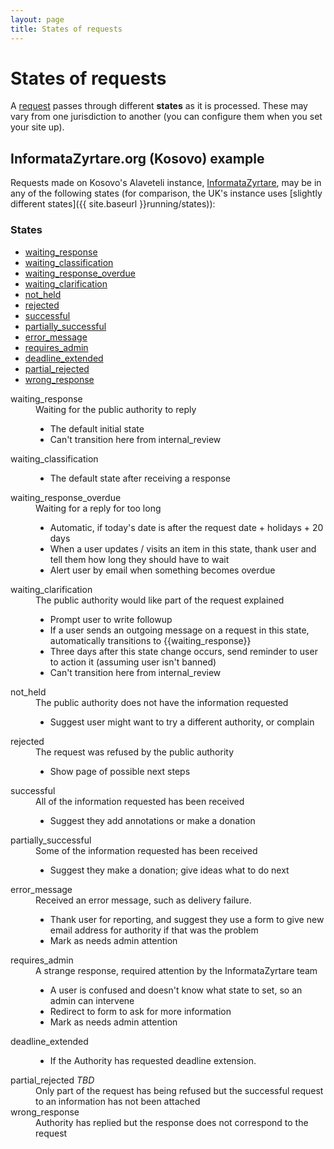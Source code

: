 ```yaml
---
layout: page
title: States of requests
---
```


# States of requests

<p class="lead">
  A <a href="{{site.baseurl}}glossary/#request">request</a> passes through different <strong>states</strong> as it is processed. These may vary from one jurisdiction to another (you can configure them when you set your site up). <!-- TODO: specifiying states -->  
</p>


## InformataZyrtare.org (Kosovo) example

Requests made on Kosovo's Alaveteli instance, [InformataZyrtare](http://informatazyrtare.org), may be in any of the following states
(for comparison, the UK's instance uses 
[slightly different states]({{ site.baseurl }}running/states)):

### States

<ul class="definitions">
  <li><a href="#waiting_response">waiting_response</a></li>
  <li><a href="#waiting_classification">waiting_classification</a></li>
  <li><a href="#waiting_response_overdue">waiting_response_overdue</a></li>
  <li><a href="#waiting_clarification">waiting_clarification</a></li>
  <li><a href="#not_held">not_held</a></li>
  <li><a href="#rejected">rejected</a></li>
  <li><a href="#successful">successful</a></li>
  <li><a href="#partially_successful">partially_successful</a></li>
  <li><a href="#error_message">error_message</a></li>
  <li><a href="#requires_admin">requires_admin</a></li>
  <li><a href="#deadline_extended">deadline_extended</a></li>
  <li><a href="#partial_rejected">partial_rejected</a></li>
  <li><a href="#wrong_response">wrong_response</a></li>
</ul>


<dl class="glossary">

  <dt>
    <a name="waiting_response">waiting_response</a>
  </dt>
  <dd>
    Waiting for the public authority to reply
    <ul>
      <li>The default initial state</li>
      <li>Can't transition here from internal_review</li>
    </ul>
  </dd>

  <dt>
    <a name="waiting_classification">waiting_classification</a>
  </dt>
  <dd>
    <ul>
      <li>The default state after receiving a response</li>
    </ul>
  </dd>

  <dt>
    <a name="waiting_response_overdue">waiting_response_overdue</a>
  </dt>
  <dd>
    Waiting for a reply for too long    
    <ul>
      <li>Automatic, if today's date is after the request date + holidays + 20 days</li>
      <li>When a user updates / visits an item in this state, thank user and tell them how long they should have to wait</li>
      <li>Alert user by email when something becomes overdue</li>
    </ul>
  </dd>

  <dt>
    <a name="waiting_clarification">waiting_clarification</a>
  </dt>
  <dd>
    The public authority would like part of the request explained
    <ul>
      <li>Prompt user to write followup</li>
      <li>If a user sends an outgoing message on a request in this state, automatically transitions to {{waiting_response}}</li>
      <li>Three days after this state change occurs, send reminder to user to action it (assuming user isn't banned)</li>
      <li>Can't transition here from internal_review</li>
    </ul>
  </dd>

  <dt>
    <a name="not_held">not_held</a>
  </dt>
  <dd>
    The public authority does not have the information requested
    <ul>
      <li>Suggest user might want to try a different authority, or complain</li>
    </ul>
  </dd>

  <dt>
    <a name="rejected">rejected</a>
  </dt>
  <dd>
    The request was refused by the public authority
    <ul>
      <li>Show page of possible next steps</li>
    </ul>
  </dd>

  <dt>
    <a name="successful">successful</a>
  </dt>
  <dd>
    All of the information requested has been received
    <ul>
      <li>Suggest they add annotations or make a donation  </li>
    </ul>
  </dd>

  <dt>
    <a name="partially_successful">partially_successful</a>
  </dt>
  <dd>
    Some of the information requested has been received
    <ul>
      <li>Suggest they make a donation; give ideas what to do next</li>
    </ul>
  </dd>

  <dt>
    <a name="error_message">error_message</a>
  </dt>
  <dd>
    Received an error message, such as delivery failure.
    <ul>
      <li>Thank user for reporting, and suggest they use a form to give new email address for authority if that was the problem</li>
      <li>Mark as needs admin attention</li>
    </ul>
  </dd>

  <dt>
    <a name="requires_admin">requires_admin</a>
  </dt>
  <dd>
    A strange response, required attention by the InformataZyrtare team
    <ul>
      <li>A user is confused and doesn't know what state to set, so an admin can intervene </li>
      <li>Redirect to form to ask for more information </li>
      <li>Mark as needs admin attention</li>
    </ul>
  </dd>

  <dt>
    <a name="deadline_extended">deadline_extended</a>
  </dt>
  <dd>
    <ul>
      <li>If the Authority has requested deadline extension.</li>
    </ul>
  </dd>

  <dt>
    <a name="partial_rejected">partial_rejected</a> <em>TBD</em>
  </dt>
  <dd>
    Only part of the request has being refused but the successful request to an information has not been attached
    </ul>
  </dd>

  <dt>
    <a name="wrong_response">wrong_response</a>
  </dt>
  <dd>
    Authority has replied but the response does not correspond to the request
  </dd>
</dl>

<!-- 
  TODO: muckrock's states here?

# MuckRock.com

US FOI site MuckRock.com uses the following states:

**Draft**
Unfinished request

**Processing**
The MuckRock team are currently reviewing the request to decide what to do with it.

This is necessary because a lot of requests have to be mailed or faxed or have signatures, etc.  The system requires quite a lot of manual intervention.  Over time the plan is to automate more, but this state will still be required at a minimum to indicate that MuckRock is the holdup, not the requester or the agency.

**Awaiting Response**
Request sent, no reply received yet

**Fix Required**
If the authority or a MuckRock admin thinks that user needs to clarify or otherwise "fix" the request

**Payment Required**
In the US, an authority can ask a user to make a payment to cover the costs of the request

**Rejected**
Request rejected

**No responsive documents**
Information not held

**Completed**
Successfully finished request

**Partially Completed**
Finished request, partly successful

-->

